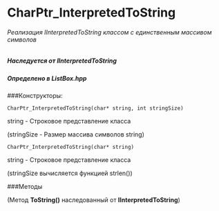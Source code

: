 # CharPtr_InterpretedToString
###### Реализация IInterpretedToString классом с единственным массивом символов
##### Наследуется от IInterpretedToString
##### Определено в ListBox.hpp


###Конструкторы:

`CharPtr_InterpretedToString(char* string, int stringSize)`

string - Строковое представление класса

(stringSize - Размер массива символов string)

`CharPtr_InterpretedToString(char* string)`

string - Строковое представление класса

(stringSize вычисляется функцией strlen())



###Методы

(Метод **ToString()** наследованный от **IInterpretedToString**)